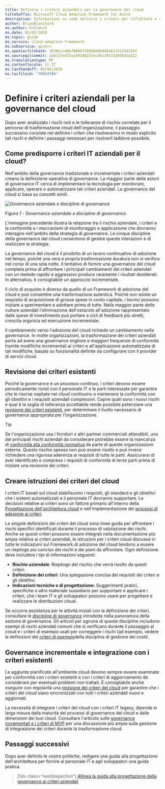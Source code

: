 ```yaml
---
title: Definire i criteri aziendali per la governance del cloud
titleSuffix: Microsoft Cloud Adoption Framework for Azure
description: Informazioni su come definire i criteri per riflettere e correggere i rischi.
author: BrianBlanchard
ms.author: brblanch
ms.date: 01/02/2019
ms.topic: guide
ms.service: cloud-adoption-framework
ms.subservice: govern
ms.openlocfilehash: 3030ecc46e708667285b8094d68a61f4115d138f
ms.sourcegitcommit: a26c27ed72ac89198231ec4b11917a20d03bd222
ms.translationtype: MT
ms.contentlocale: it-IT
ms.lasthandoff: 09/06/2019
ms.locfileid: "70824704"
---
```

# <a name="define-corporate-policy-for-cloud-governance"></a>Definire i criteri aziendali per la governance del cloud

Dopo aver analizzato i rischi noti e le tolleranze di rischio correlate per il percorso di trasformazione cloud dell'organizzazione, il passaggio successivo consiste nel definire i criteri che risolveranno in modo esplicito tali rischi e definire i passaggi necessari per risolverli laddove possibile.

<!-- markdownlint-disable MD026 -->

## <a name="how-can-corporate-it-policy-become-cloud-ready"></a>Come predisporre i criteri IT aziendali per il cloud?

Nell'ambito della governance tradizionale e incrementale i criteri aziendali creano la definizione operativa di governance. La maggior parte delle azioni di governance IT cerca di implementare la tecnologia per monitorare, applicare, operare e automatizzare tali criteri aziendali. La governance del cloud si basa su concetti simili.

![Governance aziendale e discipline di governance](../../_images/operational-transformation-govern-highres.png)

*Figura 1 - Governance aziendale e discipline di governance.*

L'immagine precedente illustra la relazione tra il rischio aziendale, i criteri e la conformità e i meccanismi di monitoraggio e applicazione che dovranno interagire nell'ambito della strategia di governance. Le cinque discipline della governance del cloud consentono di gestire queste interazioni e di realizzare la strategia.

La governance del cloud è il prodotto di un lavoro continuativo di adozione nel tempo, poiché una vera e propria trasformazione duratura non si verifica nel corso di una sola notte. Il tentativo di fornire una governance del cloud completa prima di affrontare i principali cambiamenti dei criteri aziendali con un metodo rapido e aggressivo produce raramente i risultati desiderati. In alternativa, è consigliabile un approccio incrementale.

Il ciclo di acquisto è diverso da quello di un Framework di adozione del cloud e può consentire una trasformazione autentica. Poiché non esiste un requisito di acquisizione di grosse spese in conto capitale, i tecnici possono iniziare a sperimentare e adottare prima di tutto. Nella maggior parte delle culture aziendali l'eliminazione dell'ostacolo all'adozione rappresentato dalle spese di investimento può portare a cicli di feedback più stretti, crescita organica ed esecuzione incrementale.

Il cambiamento verso l'adozione del cloud richiede un cambiamento nella governance. In molte organizzazioni, la trasformazione dei criteri aziendali porta ad avere una governance migliore e maggiori frequenze di conformità tramite modifiche incrementali ai criteri e all'applicazione automatizzata di tali modifiche, basata su funzionalità definite da configurare con il provider di servizi cloud.

<!-- markdownlint-enable MD026 -->

## <a name="review-existing-policies"></a>Revisione dei criteri esistenti

Poiché la governance è un processo continuo, i criteri devono essere periodicamente rivisti con il personale IT e le parti interessate per garantire che le risorse ospitate nel cloud continuino a mantenere la conformità con gli obiettivi e i requisiti aziendali complessivi. Capire quali sono i nuovi rischi e qual è la soglia di tolleranza accettabile rende possibile potenziare una [revisione dei criteri esistenti](what-is-a-cloud-policy-review.md), per determinare il livello necessario di governance appropriata per l'organizzazione.

> [!TIP]
> Se l'organizzazione usa i fornitori o altri partner commerciali attendibili, uno dei principali rischi aziendali da considerare potrebbe essere la mancanza di [conformità alla conformità normativa](what-is-regulatory-compliance.md) da parte di queste organizzazioni esterne. Questo rischio spesso non può essere risolto e può invece richiedere una rigorosa aderenza ai requisiti di tutte le parti. Assicurarsi di aver identificato e compreso i requisiti di conformità di terze parti prima di iniziare una revisione dei criteri.

## <a name="create-cloud-policy-statements"></a>Creare istruzioni dei criteri del cloud

I criteri IT basati sul cloud stabiliscono i requisiti, gli standard e gli obiettivi che i sistemi automatizzati e il personale IT dovranno supportare. Le decisioni relative ai criteri sono un fattore primario all'interno della [Progettazione dell'architettura cloud](align-governance-journeys.md) e nell'implementazione dei [processi di adesione ai criteri](processes.md).

Le singole definizioni dei criteri del cloud sono linee guida per affrontare i rischi specifici identificati durante il processo di valutazione dei rischi. Anche se questi criteri possono essere integrati nella documentazione più ampia relativa ai criteri aziendali, le istruzioni per i criteri cloud discusse in tutte le indicazioni sul Framework di adozione del cloud tendono a essere un riepilogo più conciso dei rischi e dei piani da affrontare. Ogni definizione deve includere i tipi di informazioni seguenti:

- **Rischio aziendale**: Riepilogo del rischio che verrà risolto da questi criteri.
- **Definizione dei criteri**: Una spiegazione concisa dei requisiti dei criteri e gli obiettivi.
- **Indicazioni tecniche e di progettazione:** Suggerimenti pratici, specifiche o altro materiale sussidiario per supportare e applicare i criteri, che i team IT e gli sviluppatori possono usare per progettare e realizzare le distribuzioni cloud.

Se occorre assistenza per le attività iniziali con la definizione dei criteri, consultare le [discipline di governance](../governance-disciplines.md) introdotte nella panoramica della sezione di governance. Gli articoli per ognuna di queste discipline includono esempi di rischi aziendali comuni che si verificano durante il passaggio al cloud e i criteri di esempio usati per correggere i rischi (ad esempio, vedere le definizioni dei [criteri di esempio](../cost-management/policy-statements.md)della disciplina di gestione dei costi).

## <a name="incremental-governance-and-integrating-with-existing-policy"></a>Governance incrementale e integrazione con i criteri esistenti

Le aggiunte pianificate all'ambiente cloud devono sempre essere esaminate per conformità con i criteri esistenti e con i criteri di aggiornamento da considerare per eventuali problemi non trattati. È consigliabile anche eseguire con regolarità una [revisione dei criteri del cloud](what-is-a-cloud-policy-review.md) per garantire che i criteri del cloud siano sincronizzati con tutti i criteri aziendali nuovi e aggiornati.

La necessità di integrare i criteri del cloud con i criteri IT legacy, dipende in larga misura dalla maturità dei processi di governance del cloud e dalle dimensioni dei tuoi cloud. Consultare l'articolo sulle [governance incrementali e i criteri di MVP](index.md) per una discussione più ampia sulla gestione di integrazione dei criteri durante la trasformazione cloud.

## <a name="next-steps"></a>Passaggi successivi

Dopo aver definito le vostre politiche, redigere una guida alla progettazione dell'architettura per fornire al personale IT e agli sviluppatori una guida pratica.

> [!div class="nextstepaction"]
> [Allinea la guida alla progettazione della governance ai criteri aziendali](./align-governance-journeys.md)
